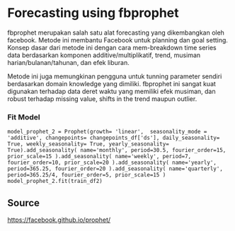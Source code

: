 # Forecasting using fbprophet
fbprophet merupakan salah satu alat forecasting yang dikembangkan oleh facebook. Metode ini membantu Facebook untuk planning dan goal setting. Konsep dasar dari metode ini dengan cara mem-breakdown time series data berdasarkan komponen additive/multiplikatif, trend, musiman harian/bulanan/tahunan, dan efek liburan.

Metode ini juga memungkinan pengguna untuk tunning parameter sendiri berdasarkan domain knowledge yang dimiliki. fbprophet ini sangat kuat digunakan terhadap data deret waktu yang memiliki efek musiman, dan robust terhadap missing value, shifts in the trend maupun outlier.


### Fit Model
`model_prophet_2 = Prophet(growth= 'linear', 
                           seasonality_mode = 'additive',
                           changepoints= changepoints_df['ds'],
                           daily_seasonality= True,
                           weekly_seasonality= True,
                           yearly_seasonality= True).add_seasonality(
                               name='monthly',
                               period=30.5,
                               fourier_order=15,
                               prior_scale=15
                           ).add_seasonality(
                               name='weekly',
                               period=7,
                               fourier_order=10,
                               prior_scale=20
                           ).add_seasonality(
                               name='yearly',
                               period=365.25,
                               fourier_order=20
                           ).add_seasonality(
                               name='quarterly',
                               period=365.25/4,
                               fourier_order=5,
                               prior_scale=15
                           )
model_prophet_2.fit(train_df2)
`

## Source
https://facebook.github.io/prophet/

